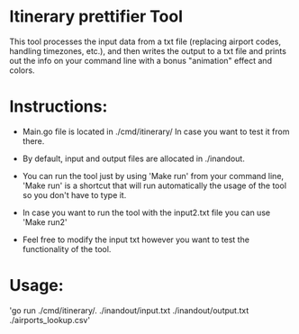# Itinerary prettifier Tool

This tool processes the input data from a txt file (replacing airport codes, handling 
timezones, etc.), and then writes the output to a txt file and prints out the info on 
your command line with a bonus "animation" effect and colors.

# Instructions:

- Main.go file is located in ./cmd/itinerary/ In case you want to test it from there.

- By default, input and output files are allocated in ./inandout.

- You can run the tool just by using 'Make run' from your command line, 'Make run' is 
a shortcut that will run automatically the usage of the tool so you don't have to type it.

- In case you want to run the tool with the input2.txt file you can use 'Make run2'

- Feel free to modify the input txt however you want to test the functionality of the tool.

# Usage:

'go run ./cmd/itinerary/. ./inandout/input.txt ./inandout/output.txt ./airports_lookup.csv'